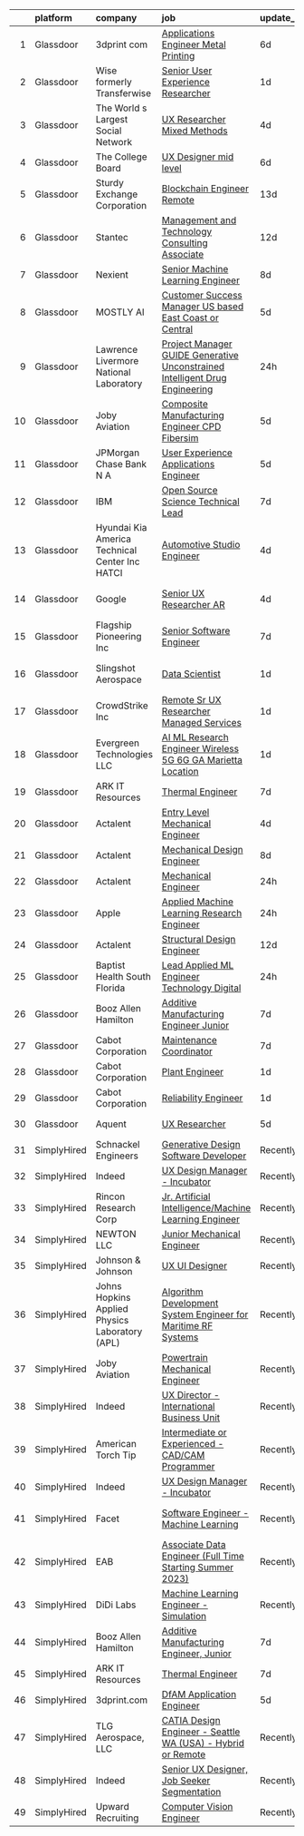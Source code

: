 

|    | platform    | company                                           | job                                                                                                                                                                                                                                                                                                                                                                                                                                                                                                                                                                                                                                                                                                                                                                                                                                                                                                                                                                                                                                                                                                                                                                                                                                                                                                                                                          | update_time   | location                   |
|---:|:------------|:--------------------------------------------------|:-------------------------------------------------------------------------------------------------------------------------------------------------------------------------------------------------------------------------------------------------------------------------------------------------------------------------------------------------------------------------------------------------------------------------------------------------------------------------------------------------------------------------------------------------------------------------------------------------------------------------------------------------------------------------------------------------------------------------------------------------------------------------------------------------------------------------------------------------------------------------------------------------------------------------------------------------------------------------------------------------------------------------------------------------------------------------------------------------------------------------------------------------------------------------------------------------------------------------------------------------------------------------------------------------------------------------------------------------------------|:--------------|:---------------------------|
|  1 | Glassdoor   | 3dprint com                                       | [Applications Engineer   Metal Printing](https://www.glassdoor.com/partner/jobListing.htm?pos=114&ao=1136043&s=58&guid=00000182f2c6188e9cd28126c9f45824&src=GD_JOB_AD&t=SR&vt=w&cs=1_d994cbc1&cb=1661930445278&jobListingId=1008092116369&jrtk=3-0-1gbpcc65o2pe5001-1gbpcc66dm6oq800-1dc8d5180822b305-)                                                                                                                                                                                                                                                                                                                                                                                                                                                                                                                                                                                                                                                                                                                                                                                                                                                                                                                                                                                                                                                      | 6d            | Ventura, CA                |
|  2 | Glassdoor   | Wise formerly Transferwise                        | [Senior User Experience Researcher](https://www.glassdoor.com/partner/jobListing.htm?pos=122&ao=1136043&s=58&guid=00000182f2c6188e9cd28126c9f45824&src=GD_JOB_AD&t=SR&vt=w&cs=1_6ec752db&cb=1661930445279&jobListingId=1008102664949&jrtk=3-0-1gbpcc65o2pe5001-1gbpcc66dm6oq800-ddf14cef51e9dbe4-)                                                                                                                                                                                                                                                                                                                                                                                                                                                                                                                                                                                                                                                                                                                                                                                                                                                                                                                                                                                                                                                           | 1d            | New York, NY               |
|  3 | Glassdoor   | The World s Largest Social Network                | [UX Researcher  Mixed Methods ](https://www.glassdoor.com/partner/jobListing.htm?pos=102&ao=1110586&s=58&guid=00000182f2c6188e9cd28126c9f45824&src=GD_JOB_AD&t=SR&vt=w&ea=1&cs=1_f2aaa220&cb=1661930445277&jobListingId=1008096980689&cpc=6FC5BA77C9A4CD78&jrtk=3-0-1gbpcc65o2pe5001-1gbpcc66dm6oq800-35799963d9046fc4--6NYlbfkN0DSgjPPcnEdvoK3uuxfISLALE6pB1FR7YSHOr_tSg5_QGIhoz_2VqUepdcKLBLI_zRE0eu3KcAFBf_h5YlCXzqzrShHOJh1EHt5hZ4pWymPE0gfdWnb7UTUhs5rjYR-PcswrTeMzyLW3VNbxA-Gnykct-6BoQRQTmsz9dAWAXg7fFa9ceYhn7MkRgneskX6vecmX2cN-VqIdaRc3g03ystVs83S-LhTU_cE3u64B_eS8b7vkg7q_qxCVNXdyyR0pKmU2Yv8R0gRyFZkoSm1NkJ9kSpPPaVJzV4gtrYT8rBN57fK9ipmynDIMzV68fzmuSszwwDSqWx5swzqfw3JzbFWHDQjq-LfZUndRuBBHKNNX7bWHstxV-OcIuxLMPr_RjZlk7EI0yAosoryoehVozjBEN7Q7JJgry2xFHxs4CuVBJA7KusYRHY1xBQOo-2-fgiTQrAMG4wv3bs9wH_amSHMNP6-fgIKqjCoCj3jxorC1mUNI05uCTIqmF-G54AhU7S01xW67Nkx_jMYKa02cO72rC5KdPfuj7cHp9Y7VGZu9HKwSYYrA9MUuYWEA12bwyTTeTHU-Qlz5NK9za-zLpAc)                                                                                                                                                                                                                                                                                                                                                                                                     | 4d            | Menlo Park, CA             |
|  4 | Glassdoor   | The College Board                                 | [UX Designer   mid level](https://www.glassdoor.com/partner/jobListing.htm?pos=120&ao=1136043&s=58&guid=00000182f2c6188e9cd28126c9f45824&src=GD_JOB_AD&t=SR&vt=w&cs=1_17cd83ae&cb=1661930445279&jobListingId=1008092282363&jrtk=3-0-1gbpcc65o2pe5001-1gbpcc66dm6oq800-086a4eae3be896a2-)                                                                                                                                                                                                                                                                                                                                                                                                                                                                                                                                                                                                                                                                                                                                                                                                                                                                                                                                                                                                                                                                     | 6d            | Remote                     |
|  5 | Glassdoor   | Sturdy Exchange Corporation                       | [Blockchain Engineer  Remote ](https://www.glassdoor.com/partner/jobListing.htm?pos=115&ao=1136043&s=58&guid=00000182f2c6188e9cd28126c9f45824&src=GD_JOB_AD&t=SR&vt=w&ea=1&cs=1_d9578a64&cb=1661930445278&jobListingId=1008076436726&jrtk=3-0-1gbpcc65o2pe5001-1gbpcc66dm6oq800-00eff58dac326956-)                                                                                                                                                                                                                                                                                                                                                                                                                                                                                                                                                                                                                                                                                                                                                                                                                                                                                                                                                                                                                                                           | 13d           | Remote                     |
|  6 | Glassdoor   | Stantec                                           | [Management and Technology Consulting   Associate](https://www.glassdoor.com/partner/jobListing.htm?pos=121&ao=1136043&s=58&guid=00000182f2c6188e9cd28126c9f45824&src=GD_JOB_AD&t=SR&vt=w&cs=1_72dcec09&cb=1661930445279&jobListingId=1008078939664&jrtk=3-0-1gbpcc65o2pe5001-1gbpcc66dm6oq800-15f34429a916d7cb-)                                                                                                                                                                                                                                                                                                                                                                                                                                                                                                                                                                                                                                                                                                                                                                                                                                                                                                                                                                                                                                            | 12d           | Denver, CO                 |
|  7 | Glassdoor   | Nexient                                           | [Senior Machine Learning Engineer](https://www.glassdoor.com/partner/jobListing.htm?pos=127&ao=1136043&s=58&guid=00000182f2c6188e9cd28126c9f45824&src=GD_JOB_AD&t=SR&vt=w&cs=1_5647cf89&cb=1661930445280&jobListingId=1008086980672&jrtk=3-0-1gbpcc65o2pe5001-1gbpcc66dm6oq800-4dda5761356c186f-)                                                                                                                                                                                                                                                                                                                                                                                                                                                                                                                                                                                                                                                                                                                                                                                                                                                                                                                                                                                                                                                            | 8d            | Columbus, OH               |
|  8 | Glassdoor   | MOSTLY AI                                         | [Customer Success Manager  US based  East Coast or Central ](https://www.glassdoor.com/partner/jobListing.htm?pos=116&ao=1136043&s=58&guid=00000182f2c6188e9cd28126c9f45824&src=GD_JOB_AD&t=SR&vt=w&ea=1&cs=1_1051ae45&cb=1661930445278&jobListingId=1008094125954&jrtk=3-0-1gbpcc65o2pe5001-1gbpcc66dm6oq800-3289724bedd099dc-)                                                                                                                                                                                                                                                                                                                                                                                                                                                                                                                                                                                                                                                                                                                                                                                                                                                                                                                                                                                                                             | 5d            | Remote                     |
|  9 | Glassdoor   | Lawrence Livermore National Laboratory            | [Project Manager   GUIDE  Generative Unconstrained Intelligent Drug Engineering ](https://www.glassdoor.com/partner/jobListing.htm?pos=126&ao=1136043&s=58&guid=00000182f2c6188e9cd28126c9f45824&src=GD_JOB_AD&t=SR&vt=w&cs=1_36bc3815&cb=1661930445280&jobListingId=1008104570728&jrtk=3-0-1gbpcc65o2pe5001-1gbpcc66dm6oq800-7856891b355d452d-)                                                                                                                                                                                                                                                                                                                                                                                                                                                                                                                                                                                                                                                                                                                                                                                                                                                                                                                                                                                                             | 24h           | Livermore, CA              |
| 10 | Glassdoor   | Joby Aviation                                     | [Composite Manufacturing Engineer   CPD Fibersim](https://www.glassdoor.com/partner/jobListing.htm?pos=130&ao=1136043&s=58&guid=00000182f2c6188e9cd28126c9f45824&src=GD_JOB_AD&t=SR&vt=w&ea=1&cs=1_fd5cdaa1&cb=1661930445280&jobListingId=1008093896091&jrtk=3-0-1gbpcc65o2pe5001-1gbpcc66dm6oq800-93af6a19db3e5e8e-)                                                                                                                                                                                                                                                                                                                                                                                                                                                                                                                                                                                                                                                                                                                                                                                                                                                                                                                                                                                                                                        | 5d            | Marina, CA                 |
| 11 | Glassdoor   | JPMorgan Chase Bank  N A                          | [User Experience   Applications Engineer](https://www.glassdoor.com/partner/jobListing.htm?pos=113&ao=1136043&s=58&guid=00000182f2c6188e9cd28126c9f45824&src=GD_JOB_AD&t=SR&vt=w&cs=1_a348a2d5&cb=1661930445278&jobListingId=1008095331238&jrtk=3-0-1gbpcc65o2pe5001-1gbpcc66dm6oq800-c87e1db87de5e647-)                                                                                                                                                                                                                                                                                                                                                                                                                                                                                                                                                                                                                                                                                                                                                                                                                                                                                                                                                                                                                                                     | 5d            | Apple Valley, CA           |
| 12 | Glassdoor   | IBM                                               | [Open Source Science Technical Lead](https://www.glassdoor.com/partner/jobListing.htm?pos=118&ao=1136043&s=58&guid=00000182f2c6188e9cd28126c9f45824&src=GD_JOB_AD&t=SR&vt=w&cs=1_d612b51d&cb=1661930445279&jobListingId=1008088627145&jrtk=3-0-1gbpcc65o2pe5001-1gbpcc66dm6oq800-01e0d2cc6dfe5d95-)                                                                                                                                                                                                                                                                                                                                                                                                                                                                                                                                                                                                                                                                                                                                                                                                                                                                                                                                                                                                                                                          | 7d            | Austin, TX                 |
| 13 | Glassdoor   | Hyundai Kia America Technical Center  Inc   HATCI | [Automotive Studio Engineer](https://www.glassdoor.com/partner/jobListing.htm?pos=117&ao=1136043&s=58&guid=00000182f2c6188e9cd28126c9f45824&src=GD_JOB_AD&t=SR&vt=w&ea=1&cs=1_9721e3c4&cb=1661930445279&jobListingId=1008097674735&jrtk=3-0-1gbpcc65o2pe5001-1gbpcc66dm6oq800-9a0e395799439d27-)                                                                                                                                                                                                                                                                                                                                                                                                                                                                                                                                                                                                                                                                                                                                                                                                                                                                                                                                                                                                                                                             | 4d            | Irvine, CA                 |
| 14 | Glassdoor   | Google                                            | [Senior UX Researcher  AR](https://www.glassdoor.com/partner/jobListing.htm?pos=124&ao=1136043&s=58&guid=00000182f2c6188e9cd28126c9f45824&src=GD_JOB_AD&t=SR&vt=w&cs=1_50f6ccff&cb=1661930445279&jobListingId=1008097362520&jrtk=3-0-1gbpcc65o2pe5001-1gbpcc66dm6oq800-f38cf83ed715b87c-)                                                                                                                                                                                                                                                                                                                                                                                                                                                                                                                                                                                                                                                                                                                                                                                                                                                                                                                                                                                                                                                                    | 4d            | San Francisco, CA          |
| 15 | Glassdoor   | Flagship Pioneering  Inc                          | [Senior Software Engineer](https://www.glassdoor.com/partner/jobListing.htm?pos=129&ao=1136043&s=58&guid=00000182f2c6188e9cd28126c9f45824&src=GD_JOB_AD&t=SR&vt=w&ea=1&cs=1_ca75a615&cb=1661930445280&jobListingId=1008088603150&jrtk=3-0-1gbpcc65o2pe5001-1gbpcc66dm6oq800-836683269fbe6161-)                                                                                                                                                                                                                                                                                                                                                                                                                                                                                                                                                                                                                                                                                                                                                                                                                                                                                                                                                                                                                                                               | 7d            | Somerville, MA             |
| 16 | Glassdoor   | Slingshot Aerospace                               | [Data Scientist](https://www.glassdoor.com/partner/jobListing.htm?pos=123&ao=1136043&s=58&guid=00000182f2c6188e9cd28126c9f45824&src=GD_JOB_AD&t=SR&vt=w&ea=1&cs=1_ac706bf1&cb=1661930445279&jobListingId=1008102076884&jrtk=3-0-1gbpcc65o2pe5001-1gbpcc66dm6oq800-0c4e7f8c0753d8ff-)                                                                                                                                                                                                                                                                                                                                                                                                                                                                                                                                                                                                                                                                                                                                                                                                                                                                                                                                                                                                                                                                         | 1d            | Los Angeles, CA            |
| 17 | Glassdoor   | CrowdStrike  Inc                                  | [Remote   Sr  UX Researcher   Managed Services](https://www.glassdoor.com/partner/jobListing.htm?pos=105&ao=1110586&s=58&guid=00000182f2c6188e9cd28126c9f45824&src=GD_JOB_AD&t=SR&vt=w&cs=1_58c79697&cb=1661930445277&jobListingId=1008101075997&cpc=444700D72F2ECBCE&jrtk=3-0-1gbpcc65o2pe5001-1gbpcc66dm6oq800-f5779731a48bd375--6NYlbfkN0Cu2CVlb3GO4Nf7aS8SXsFwjpUbSKkwsJRaJhRnAEdqU_xy3wLgqXZvfA4Kt5_WA9DdIBgzyM-gjKrVIcmyA2m_BSajAKYO-A9IgbPJ8YZim_AcexaCqZuIJL138EOD3kz1JOnFjt11cpkAdQuxVEf51KKWKE4cG26DxdYjqOm4-kmX8b5SYtJpjrcbni0pGcjbZQTMZrm_7RaJXW2fMLbaOF1AdAkOoIwpTUdaPfs3UInw_y9Gvgy_AxVgevCx13WXazJbFwHal0oDFVUt6Pc9oCzrWd442JM3jg1FaS0IWrG8uoNNLV-zgkiDpybsRT0xKcBWVzgsZpNsxFJ8K7uRobhKqi0K9prKhH2_-zvI0woYgs53LxR5IOm4IgjlrBKMHa3NGPsUKxX_p7kI0_bk58AeEH9x2J2RRFzNiYZteIBH0rDFPNvMSXbo8qP8jCaE5fByhPj5JF9YyKi3BrWciFeKxXggGTqapEgIOb_0vWQ5ZMBBglqs42MEjaXpoWZKF9TmoHXqzavHipgxiomMigj4NE5N1qEBTNys2lgst5rzY2FJ0s8ETlyfoO8CowZoCSiSL79uXrhLHlU5E-hmm13GcC_ZSf68ZYf9-TVx7myElkYWXe2Dt8TXfJXqUKiOVzbyuA516O0HHTsVnOAciYwxf4dPm8LawykczV9Ed7SgwhVaOAMw5y-Mwh7RDEXQEuxjYTdSljCOzI1yB8llVkLmnpEOs4Ow8n1LqhTBVY7bHLpOjNml)                                                                                                                                                                                                                          | 1d            | Boston, MA                 |
| 18 | Glassdoor   | Evergreen Technologies  LLC                       | [AI ML Research Engineer   Wireless 5G 6G  GA   Marietta Location](https://www.glassdoor.com/partner/jobListing.htm?pos=125&ao=1136043&s=58&guid=00000182f2c6188e9cd28126c9f45824&src=GD_JOB_AD&t=SR&vt=w&ea=1&cs=1_7e544be7&cb=1661930445279&jobListingId=1008101658454&jrtk=3-0-1gbpcc65o2pe5001-1gbpcc66dm6oq800-8817eb9e05627449-)                                                                                                                                                                                                                                                                                                                                                                                                                                                                                                                                                                                                                                                                                                                                                                                                                                                                                                                                                                                                                       | 1d            | Marietta, GA               |
| 19 | Glassdoor   | ARK IT Resources                                  | [Thermal Engineer](https://www.glassdoor.com/partner/jobListing.htm?pos=108&ao=1136043&s=58&guid=00000182f2c6188e9cd28126c9f45824&src=GD_JOB_AD&t=SR&vt=w&ea=1&cs=1_e2367911&cb=1661930445277&jobListingId=1008088211266&jrtk=3-0-1gbpcc65o2pe5001-1gbpcc66dm6oq800-9da1eb3cf3554270-)                                                                                                                                                                                                                                                                                                                                                                                                                                                                                                                                                                                                                                                                                                                                                                                                                                                                                                                                                                                                                                                                       | 7d            | Menlo Park, CA             |
| 20 | Glassdoor   | Actalent                                          | [Entry Level Mechanical Engineer](https://www.glassdoor.com/partner/jobListing.htm?pos=101&ao=1110586&s=58&guid=00000182f2c6188e9cd28126c9f45824&src=GD_JOB_AD&t=SR&vt=w&ea=1&cs=1_5acbd14d&cb=1661930445277&jobListingId=1008097709223&cpc=8795CF9063CD573D&jrtk=3-0-1gbpcc65o2pe5001-1gbpcc66dm6oq800-b1b06bc0b7d6abe7--6NYlbfkN0ChYVx_I3yfZ_JDY3EFoivtqvi_stwnZ_kRt8Dowt_l_d1ydueao4NE-oUleRJ4yhieQCQg4CEUg5kHGzx3ngPJE9ozwM4bbGHd6I-9Ko3KmQjgP_8h698SRPIyWHOX60ApJPyaq18XwtmOdvyhs0sbZ7sRB0p6_rKuUpAbmZe5lLlLdopUBEKLmD5p1EN0ESK-E_nQuEnJ6bWSXbRQ_mcfMVzdrWqOSHHDHOAvbQwE0arVO5R3MBDNbu9z9naBXyBJJrxApvF2gaNHdv3R_G8pTuqL-lN6HhhyjQuHg9uCSEmQSmwEN6XFle-1Q5u-B45MhXpcqmk-x_64_NmgIrjZ-jVwLHAS3zzRadP8EsJIeAdRVEgckcDEuybA0ozXVa-R_XzyPrYe6WDlQO9p8W_XLq19FbJ9EZdNUp_Qnd5qyY8dlOnAqJoPQG5x8_HfmbkqCPaWPlTKXHBVRfK0GMemnj7lDpkG7-_XhHDVB6glkuNFOsWWHtN8V1IjTq-lq8vGaTEXU3RCTwUeIJukqV21X91xkv1DmF33w0I2UaZfSNm1onmplI9EjvOSXdB0WLWlpQQaCaz3_n9KnlyaTjUInXXbktGveKGbRg0mDVDg0caCXf9eGpnSSmoF91KDNSVS_qW1qnWK6Ly5AvNwJFiLzEucI2eVa-aO5YxBuViIPaIQX-aLWGpHHc-kBdw4HqHEzGH35easuXnrPhRlcXUG-GUyQS_G0Ec4Q1b8IERY5uO5nkXYWvEGJMIqtEplg9hO8EGG6V4JCMjBlU9FI95hcQ42oegjTEdYNgxmRUUe16dOY-6p8XUP8ifHv1LVTe5GHoNTgmhzLEtFbNmEQleiLPOyQS6kgdJEXvOtFqgjx6iTZWQZrGqwGLqqNNi-1a5cWZGs6FLOZTaQ5d2a66PbGCfkC_eau2xR94dpNpU7zytBS6Nj5ttt2Hwg3OP7u77ado31kWisUo5fffjve5BE)   | 4d            | Hyattsville, MD            |
| 21 | Glassdoor   | Actalent                                          | [Mechanical Design Engineer](https://www.glassdoor.com/partner/jobListing.htm?pos=104&ao=1110586&s=58&guid=00000182f2c6188e9cd28126c9f45824&src=GD_JOB_AD&t=SR&vt=w&ea=1&cs=1_59e77565&cb=1661930445277&jobListingId=1008086332796&cpc=F41FEAB56D215062&jrtk=3-0-1gbpcc65o2pe5001-1gbpcc66dm6oq800-017229d998c9fcc8--6NYlbfkN0ChYVx_I3yfZ_JDY3EFoivtqvi_stwnZ_kRt8Dowt_l_d1ydueao4NE-oUleRJ4yhhR5OFf30khk7M_kireVAqUoPiw6o9HGl9MbcV8-REeytcG47fTYYRYJxkhbUNwbo74nZHyU4pG3JSre0amgNy1FsEE9jSVf3_tm5p8FOPXCvSc_ASmoE74ts4bHnMhVQVGcJvwIcvv10AKBJLTmshPgwxQdkl-HNJFJfXhUcRX7FVzB5i8vB-bVd3799sycEIJVQ8zjWSTIDys-ynlu_9iY3AbkAvLu_dc7FNtYMH9ySf9EL-BuwfMR7OpsyRjiI7P2M0kpx5m6Thlxkhyn6UniJHUSQNBGgxrpvGBCminXr-ArOfwVDDfgdHf6uGLLAuoYhylsfYCkxYsUyWfip2gS0aMzMCBqSHq3XqFTE84pfKt8yzcNpC0IZf048aFSnk0fcdVFmW60Yd5xnShyMgabNOU5w4Jd-Us8RyKQIQ4R-Hf7qgequ4viAI7knrdrRuifO8WYPe6Op71p-Mf06fwEubfUUslTIy_ORJIi2yIR52m2jkPBFqQLQFdH-dMGYFwEqJL_0zwkgU-3p0f_dUa3Y8X4QX09hP0kQUHi-OJxlzwSDUIWQ9-FwFYU1Ie9wkyfzSOR1_axvJrwipZVulGlIb4z2AjCdJ4H80D0CqKEVyncDSAmO920fY4TSuljb9_Z-Z549PyBdRMs5KmHFrlOJXZRt39x_uJdQmZOM-y1rIzHC-pb-rw9-EeqtWn3OZClcg6EDsPhAwIk3w-ZOgmMdfxY7oCDgkNrKidaKJ0Lr_2TPDWnve4cZvGlucevqKatkYNM289SQKJxxo49Vb4PQcKPh4nK6V9c9Vk6NUU-TcwmT2crHnuoPBOQkVe11eY5eqAc8IgQBAY1EvqBSQlUHI-hD3W-gau_--pUvcKMlKrivtXVphiIXPUwdvZjOH6qn5MrtseH2tyEFnNN0lL)        | 8d            | Ridley Park, PA            |
| 22 | Glassdoor   | Actalent                                          | [Mechanical Engineer](https://www.glassdoor.com/partner/jobListing.htm?pos=106&ao=1110586&s=58&guid=00000182f2c6188e9cd28126c9f45824&src=GD_JOB_AD&t=SR&vt=w&ea=1&cs=1_02fcc7e4&cb=1661930445278&jobListingId=1008104928183&cpc=654405A9B1E0A9F5&jrtk=3-0-1gbpcc65o2pe5001-1gbpcc66dm6oq800-1ff8073c0ec30dbc--6NYlbfkN0ChYVx_I3yfZ_JDY3EFoivtqvi_stwnZ_kRt8Dowt_l_d1ydueao4NE-oUleRJ4yhjxUiYRxaMf2Rthm19ejkAxSx7ICITWZZCvY_OQZOeprIivmh84A6VQZa9JF5Gisb11Jz84HS9qUWfySw7f04RXjMVPXdkiQa9hs3Y4ItF7pwr2rpb5naYk6aUWZbB0sZPfiK81ghnvTSZiYolspGZTshkY8ksPeIG0G3vwLPi1qzFewHkpPy0RBArOSSYKK15ZHORcBwQPhCxsjCf9k-E1ZmFiISoWMOkmhGRr8HeICwZQQlB14mKoI3vdUKgQgbqvdtWid0-i47ar2rsIGxFtro0NZR7uctvml67rGkw4K7iGkzcQ2jFVMNNE10AjFPfQh2QvFDNmjZt7t_wr5Gq1IIIRRjOrElFxQrkeUaLrvTGm_bYGCK1ZRGitk1Mxuk0k6zsDIC5LDujTGC8qUeoD16JeCzvlSVNEpznnDD5IUYtOD79d8a_9YpXG4FeoAk5eIkJeML55tL-oyxuxcvgPk9X2m-vEaWv0QhYU7UO4JnYJgbDvDS6JJsCixrS7SCz-08l9xKoJLXACeLJWBfBAMXvVcN3CbPowuk2VrhrC-kaq1oBlkXEbBeqyMDj9-zxrFUtHpJgzFapgslDdtqnl78LqSzFRyqY35yTxy9GY-VVhLzMG1x_DWoKns1wA6tmK-lkhH2PPY71JtVhY7VFOlIA78kOkUlvKG-vy65sa39tME_V0qVwkR_kWvRJczjpdVoFoL8d7LvC0sHD82GOEUUn2qOTPcG8GxpUYh2mSbUK_NXx4Wcw3nhMiG0T785PSuxzkPlTfEYvB5hjiRk9tQcLyv9W1RZ-hlBrZo0hrjQaFj21tJlkUyoVHA8Q0heUPbxu1Z0yhaQRct0PPTUhUm1SB8c0RqyoIPcy2GriDKe05E9h_7Gd0P_2BtLnEOoaDVPb8cDTAf9HqwF0UoQRdcvK-5UsVCfg%3D) | 24h           | Hyattsville, MD            |
| 23 | Glassdoor   | Apple                                             | [Applied Machine Learning Research Engineer](https://www.glassdoor.com/partner/jobListing.htm?pos=110&ao=1136043&s=58&guid=00000182f2c6188e9cd28126c9f45824&src=GD_JOB_AD&t=SR&vt=w&cs=1_5b0492a9&cb=1661930445278&jobListingId=1008105083811&jrtk=3-0-1gbpcc65o2pe5001-1gbpcc66dm6oq800-48a48fdc63df18d9-)                                                                                                                                                                                                                                                                                                                                                                                                                                                                                                                                                                                                                                                                                                                                                                                                                                                                                                                                                                                                                                                  | 24h           | San Diego, CA              |
| 24 | Glassdoor   | Actalent                                          | [Structural Design Engineer](https://www.glassdoor.com/partner/jobListing.htm?pos=107&ao=1110586&s=58&guid=00000182f2c6188e9cd28126c9f45824&src=GD_JOB_AD&t=SR&vt=w&ea=1&cs=1_ae29c51d&cb=1661930445278&jobListingId=1008079990353&cpc=2CAED5C921A5F994&jrtk=3-0-1gbpcc65o2pe5001-1gbpcc66dm6oq800-6346d5601b55ba1a--6NYlbfkN0ChYVx_I3yfZ_JDY3EFoivtqvi_stwnZ_kRt8Dowt_l_d1ydueao4NE-oUleRJ4yhjYQ8re3c_EmnQibynnB_qV6-GQB9cYjjfu95_I5YJhzBMVV1ON23etcvxQ-FQ6zTpuy3BYcXxg7M-_oq3S-2cnUiOgm6aTrXBIU0rpbsFwrlLeJKfl3EOHxNseef64o5hiVAT8YiaT1MQLJOanwsSzyT7us8IPD6KA6yVw_gwA64NlV2LQURh2KuPcpZXjTeEWpZKQxnXIb4s2GCZA3M9Sg7KYeYhXASyS26aNmejQN-MUSlQJRAq-DzAJ6B5QzwQFecqH3_g6xrtsSUX8cJWp_CTBKYfX0kcgRmp3-GwmsOC7fgzLJOUtWAaIYcmWuSQmDHGNoHa2cbnd_5ZZltpkSkX4BHKkLOpIO50rM7nAOI6WfmVeKcbNLzzYfvLrF6aOnxGd63m8GZEW2yRKEvmh3ht4V11panGtCmZ4mHhkBoF-WxOU7Eu47B0NGgl5AulDR3wC9YtcCWYwBreTWntzP8NTy7v8PqZ8mrFlghIsRaKylBa-WoUOMaeolYSUuPgUSvBK8x3DwjJdXGVKplnOyB41INpj1aM85L3EwK7M1KkEBBX0D4jmm-T8tdz2UdKVq_Ac0J39vaiQfb9xIMs8lRaqMywZa9jlfwDAfivoL80U45WljfMkxlzDf0SwoB4E0bQ-hf5L4CXP6I9v2OxgBKzUPlX_W1xsBlmujDHPjAzBY5MaymBG44LaBl3xqWPVmNTUdUC2_Zjy89vbr_664ILcWMjc0WfjrPgByX64WzbwKf1hxccvWMSjLwlEtlbAFTvpXlIvoz4iCjHfSA7kFhEmiOlDRWdUl_EoN-0fHWhwwk-0ycbgNzsJjeaNHpHL87KHZaBFQul_eQHyOGlj2VKkagBoMPRO3GMD3uPDuT7eE-k0FKZ-N3R2Bo1D21jdcYEbAZxL52pKaCZM8feS)        | 12d           | Ridley Park, PA            |
| 25 | Glassdoor   | Baptist Health South Florida                      | [Lead Applied ML Engineer  Technology   Digital](https://www.glassdoor.com/partner/jobListing.htm?pos=112&ao=1136043&s=58&guid=00000182f2c6188e9cd28126c9f45824&src=GD_JOB_AD&t=SR&vt=w&cs=1_5361bc04&cb=1661930445278&jobListingId=1008104272496&jrtk=3-0-1gbpcc65o2pe5001-1gbpcc66dm6oq800-78ea458ea9a74701-)                                                                                                                                                                                                                                                                                                                                                                                                                                                                                                                                                                                                                                                                                                                                                                                                                                                                                                                                                                                                                                              | 24h           | Florida                    |
| 26 | Glassdoor   | Booz Allen Hamilton                               | [Additive Manufacturing Engineer  Junior](https://www.glassdoor.com/partner/jobListing.htm?pos=109&ao=1136043&s=58&guid=00000182f2c6188e9cd28126c9f45824&src=GD_JOB_AD&t=SR&vt=w&cs=1_742cb9b4&cb=1661930445277&jobListingId=1008089579994&jrtk=3-0-1gbpcc65o2pe5001-1gbpcc66dm6oq800-6af3bf6cf0068750-)                                                                                                                                                                                                                                                                                                                                                                                                                                                                                                                                                                                                                                                                                                                                                                                                                                                                                                                                                                                                                                                     | 7d            | Alexandria, VA             |
| 27 | Glassdoor   | Cabot Corporation                                 | [Maintenance Coordinator](https://www.glassdoor.com/partner/jobListing.htm?pos=119&ao=1136043&s=58&guid=00000182f2c6188e9cd28126c9f45824&src=GD_JOB_AD&t=SR&vt=w&ea=1&cs=1_b8609906&cb=1661930445279&jobListingId=1008088849793&jrtk=3-0-1gbpcc65o2pe5001-1gbpcc66dm6oq800-708a4bf8d519f0e8-)                                                                                                                                                                                                                                                                                                                                                                                                                                                                                                                                                                                                                                                                                                                                                                                                                                                                                                                                                                                                                                                                | 7d            | Carrollton, KY             |
| 28 | Glassdoor   | Cabot Corporation                                 | [Plant Engineer](https://www.glassdoor.com/partner/jobListing.htm?pos=111&ao=1136043&s=58&guid=00000182f2c6188e9cd28126c9f45824&src=GD_JOB_AD&t=SR&vt=w&ea=1&cs=1_e9c3cacf&cb=1661930445278&jobListingId=1008101139471&jrtk=3-0-1gbpcc65o2pe5001-1gbpcc66dm6oq800-5d68362695f8b104-)                                                                                                                                                                                                                                                                                                                                                                                                                                                                                                                                                                                                                                                                                                                                                                                                                                                                                                                                                                                                                                                                         | 1d            | Midland, MI                |
| 29 | Glassdoor   | Cabot Corporation                                 | [Reliability Engineer](https://www.glassdoor.com/partner/jobListing.htm?pos=128&ao=1136043&s=58&guid=00000182f2c6188e9cd28126c9f45824&src=GD_JOB_AD&t=SR&vt=w&ea=1&cs=1_e0eca0e7&cb=1661930445280&jobListingId=1008101140887&jrtk=3-0-1gbpcc65o2pe5001-1gbpcc66dm6oq800-8da50081342af0a4-)                                                                                                                                                                                                                                                                                                                                                                                                                                                                                                                                                                                                                                                                                                                                                                                                                                                                                                                                                                                                                                                                   | 1d            | Tuscola, IL                |
| 30 | Glassdoor   | Aquent                                            | [UX Researcher](https://www.glassdoor.com/partner/jobListing.htm?pos=103&ao=1110586&s=58&guid=00000182f2c6188e9cd28126c9f45824&src=GD_JOB_AD&t=SR&vt=w&cs=1_86baa119&cb=1661930445277&jobListingId=1008094068121&cpc=C4A69CCDBB3B9599&jrtk=3-0-1gbpcc65o2pe5001-1gbpcc66dm6oq800-99edb61b41aee604--6NYlbfkN0DMrcEu7yrtATojKJA7cEzGQ3FdRGWLh0CZQInL4ECGI9gD0Wolx9R2v-Aex0-GK073JfeDa6HIKTE7_wlPVOTQI7EgKAEN1KjxTrheletNfAugbl_Jx99Ysu2lsmOBFJLYVrZAT7wSHe4eQ5zK1Ve8XCMYYkxNdRd7MRSmRJWg0XQ43jhafdzj9q9chlFTgpgjJBdt6Gg87LogGjWsArsgoMDoP4tDATVNRuWLh2M4f5Vyb4_FBWcTnluM6mYH1pH-JKlN-3qU4LU3uj3GNsf8QuwkiCcYTJAPV_afh0f_UOU-GtPYxVGGLGiNarX2d9ed609buWVt-LNNWobCvCNZ5_PGPoE2pdiA-F-BBhezZ8mz0xxXpTWTg15OOV--48KhsxbmyCdi6pGsJq9ll2HkXljS-aJWqW-mpF_cozS4rRrvtfQBsRqe80Sohy17c60jp8Mmlf9Cdw%3D%3D)                                                                                                                                                                                                                                                                                                                                                                                                                                                                                                                                                              | 5d            | Menlo Park, CA             |
| 31 | SimplyHired | Schnackel Engineers                               | [Generative Design Software Developer](https://www.simplyhired.com/job/KE0-EPFCtTp8eniWTTdVA6iqehRWfXqNBvdE0wHECgCONieSBqtj5A?q=generative+engineer)                                                                                                                                                                                                                                                                                                                                                                                                                                                                                                                                                                                                                                                                                                                                                                                                                                                                                                                                                                                                                                                                                                                                                                                                         | Recently      | Omaha, NE                  |
| 32 | SimplyHired | Indeed                                            | [UX Design Manager - Incubator](https://www.simplyhired.com/job/P2Qah3KvihmY9oU0JZ6WySv4uubZCo-4_kG0Bvf_fuSu6ca78-sPKg?q=generative+engineer)                                                                                                                                                                                                                                                                                                                                                                                                                                                                                                                                                                                                                                                                                                                                                                                                                                                                                                                                                                                                                                                                                                                                                                                                                | Recently      | United States              |
| 33 | SimplyHired | Rincon Research Corp                              | [Jr. Artificial Intelligence/Machine Learning Engineer](https://www.simplyhired.com/job/cyTClm2emt1e--2opSAEyQWxPq_h_bCVexDxxJl_aexJUgMwFO4I9Q?q=generative+engineer)                                                                                                                                                                                                                                                                                                                                                                                                                                                                                                                                                                                                                                                                                                                                                                                                                                                                                                                                                                                                                                                                                                                                                                                        | Recently      | Chantilly, VA +3 locations |
| 34 | SimplyHired | NEWTON LLC                                        | [Junior Mechanical Engineer](https://www.simplyhired.com/job/dmOVpCNOEOJCoVKppNnHQUcATsxcVjav1pnnOTKQpgrIt6U7WlW6Kw?q=generative+engineer)                                                                                                                                                                                                                                                                                                                                                                                                                                                                                                                                                                                                                                                                                                                                                                                                                                                                                                                                                                                                                                                                                                                                                                                                                   | Recently      | Riverdale, MD              |
| 35 | SimplyHired | Johnson & Johnson                                 | [UX UI Designer](https://www.simplyhired.com/job/QSZJffOFdJ--mjMYAsTSb-hGdYY7MoOdum3yHwcNljEUMAJWgSmGIw?q=generative+engineer)                                                                                                                                                                                                                                                                                                                                                                                                                                                                                                                                                                                                                                                                                                                                                                                                                                                                                                                                                                                                                                                                                                                                                                                                                               | Recently      | Cincinnati, OH             |
| 36 | SimplyHired | Johns Hopkins Applied Physics Laboratory (APL)    | [Algorithm Development System Engineer for Maritime RF Systems](https://www.simplyhired.com/job/BFnJVGGcmbevy7Wk4pFcC4iRnde_7AZCu5hMq5IQGXmhaT2I87kpQw?q=generative+engineer)                                                                                                                                                                                                                                                                                                                                                                                                                                                                                                                                                                                                                                                                                                                                                                                                                                                                                                                                                                                                                                                                                                                                                                                | Recently      | Laurel, MD                 |
| 37 | SimplyHired | Joby Aviation                                     | [Powertrain Mechanical Engineer](https://www.simplyhired.com/job/MksKD3lsUrDOpPKHRQcLAp9h0vrKfV2PPnOkSURN3rOjaITvWoaY1A?q=generative+engineer)                                                                                                                                                                                                                                                                                                                                                                                                                                                                                                                                                                                                                                                                                                                                                                                                                                                                                                                                                                                                                                                                                                                                                                                                               | Recently      | San Carlos, CA             |
| 38 | SimplyHired | Indeed                                            | [UX Director - International Business Unit](https://www.simplyhired.com/job/YMq3hgLHev26UM-kzSgMsFmXAHBj6GBT3S-_xCePCagDK8n8wcNh5A?q=generative+engineer)                                                                                                                                                                                                                                                                                                                                                                                                                                                                                                                                                                                                                                                                                                                                                                                                                                                                                                                                                                                                                                                                                                                                                                                                    | Recently      | United States              |
| 39 | SimplyHired | American Torch Tip                                | [Intermediate or Experienced - CAD/CAM Programmer](https://www.simplyhired.com/job/ifV5vJ5oIJ-RFxVjcNkr2FGqpGsMGx_xuALRe694-z420ejluC13oA?q=generative+engineer)                                                                                                                                                                                                                                                                                                                                                                                                                                                                                                                                                                                                                                                                                                                                                                                                                                                                                                                                                                                                                                                                                                                                                                                             | Recently      | Bradenton, FL              |
| 40 | SimplyHired | Indeed                                            | [UX Design Manager - Incubator](https://www.simplyhired.com/job/P2Qah3KvihmY9oU0JZ6WySv4uubZCo-4_kG0Bvf_fuSu6ca78-sPKg?q=generative+engineer)                                                                                                                                                                                                                                                                                                                                                                                                                                                                                                                                                                                                                                                                                                                                                                                                                                                                                                                                                                                                                                                                                                                                                                                                                | Recently      | United States              |
| 41 | SimplyHired | Facet                                             | [Software Engineer - Machine Learning](https://www.simplyhired.com/job/rRl7LpYqGiIowLAwzbrNzMgXtXTFbKgtp-z9fo66PKEqX4Q6nYlO_w?q=generative+engineer)                                                                                                                                                                                                                                                                                                                                                                                                                                                                                                                                                                                                                                                                                                                                                                                                                                                                                                                                                                                                                                                                                                                                                                                                         | Recently      | San Francisco, CA          |
| 42 | SimplyHired | EAB                                               | [Associate Data Engineer (Full Time Starting Summer 2023)](https://www.simplyhired.com/job/GacEolH26SrYoTYaDIiXbdqD3pheFpkBa-4d64DNtI6PwocGxl7z8w?q=generative+engineer)                                                                                                                                                                                                                                                                                                                                                                                                                                                                                                                                                                                                                                                                                                                                                                                                                                                                                                                                                                                                                                                                                                                                                                                     | Recently      | Remote +3 locations        |
| 43 | SimplyHired | DiDi Labs                                         | [Machine Learning Engineer - Simulation](https://www.simplyhired.com/job/0FIFJ4YUalf3s40eXZAFHstJJzH20E2rQROkdnoUTMS249LqvIcPrw?q=generative+engineer)                                                                                                                                                                                                                                                                                                                                                                                                                                                                                                                                                                                                                                                                                                                                                                                                                                                                                                                                                                                                                                                                                                                                                                                                       | Recently      | Mountain View, CA          |
| 44 | SimplyHired | Booz Allen Hamilton                               | [Additive Manufacturing Engineer, Junior](https://www.simplyhired.com/job/mXLYUVNmlr_YE9wM3D932d5P8s5wcsv0-1nVpj_AnhpRC4nFeC64Zw?q=generative+engineer)                                                                                                                                                                                                                                                                                                                                                                                                                                                                                                                                                                                                                                                                                                                                                                                                                                                                                                                                                                                                                                                                                                                                                                                                      | 7d            | Alexandria, VA             |
| 45 | SimplyHired | ARK IT Resources                                  | [Thermal Engineer](https://www.simplyhired.com/job/ORApaWNo1zRJUNnDz4ptR8Oak52ROrQA70Dvb4i8cRshlmSjiEfC9w?q=generative+engineer)                                                                                                                                                                                                                                                                                                                                                                                                                                                                                                                                                                                                                                                                                                                                                                                                                                                                                                                                                                                                                                                                                                                                                                                                                             | 7d            | Menlo Park, CA             |
| 46 | SimplyHired | 3dprint.com                                       | [DfAM Application Engineer](https://www.simplyhired.com/job/9FAft65wCFl5um1ryYLE0AMpnGLnElapzXH-zWDSdxBEbdYRVuphRw?q=generative+engineer)                                                                                                                                                                                                                                                                                                                                                                                                                                                                                                                                                                                                                                                                                                                                                                                                                                                                                                                                                                                                                                                                                                                                                                                                                    | 5d            | Boston, MA                 |
| 47 | SimplyHired | TLG Aerospace, LLC                                | [CATIA Design Engineer - Seattle WA (USA) - Hybrid or Remote](https://www.simplyhired.com/job/Jkg1RKmC1DKiU6rumdrIlcicjCprrSiROXt1nxT4zbvjet48dc7HPg?q=generative+engineer)                                                                                                                                                                                                                                                                                                                                                                                                                                                                                                                                                                                                                                                                                                                                                                                                                                                                                                                                                                                                                                                                                                                                                                                  | Recently      | Seattle, WA                |
| 48 | SimplyHired | Indeed                                            | [Senior UX Designer, Job Seeker Segmentation](https://www.simplyhired.com/job/JrNU4Yvrr9S_901VrmynkMtIOaHZEXEgMmlvCyRsAG6n-ymmoIqNqA?q=generative+engineer)                                                                                                                                                                                                                                                                                                                                                                                                                                                                                                                                                                                                                                                                                                                                                                                                                                                                                                                                                                                                                                                                                                                                                                                                  | Recently      | Seattle, WA                |
| 49 | SimplyHired | Upward Recruiting                                 | [Computer Vision Engineer](https://www.simplyhired.com/job/rkCRw4L7zZyIjOI7zDuN7ivicgLG8hqhk8yOpjOy7-yVCSDmzkL6ow?q=generative+engineer)                                                                                                                                                                                                                                                                                                                                                                                                                                                                                                                                                                                                                                                                                                                                                                                                                                                                                                                                                                                                                                                                                                                                                                                                                     | Recently      | Remote                     |